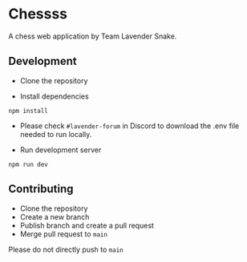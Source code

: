 # Chessss

A chess web application by Team Lavender Snake.

## Development

- Clone the repository

- Install dependencies

```
npm install
```

- Please check `#lavender-forum` in Discord to download the .env file needed to run locally.

- Run development server

```
npm run dev
```

## Contributing

- Clone the repository
- Create a new branch
- Publish branch and create a pull request
- Merge pull request to `main`

Please do not directly push to `main`
